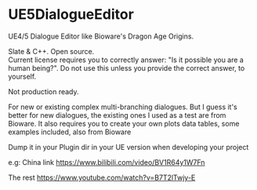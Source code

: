 # UE5DialogueEditor
UE4/5 Dialogue Editor like Bioware's Dragon Age Origins. 

Slate & C++. Open source.  
Current license requires you to correctly answer: "Is it possible you are a human being?". Do not use this unless you provide the correct answer, to yourself.

Not production ready. 

For new or existing complex multi-branching dialogues. But I guess it's better for new dialogues, the existing ones I used as a test are from Bioware. It also requires you to create your own plots data tables, some examples included, also from Bioware

Dump it in your Plugin dir in your UE version when developing your project

e.g:
China link
https://www.bilibili.com/video/BV1R64y1W7Fn

The rest
https://www.youtube.com/watch?v=B7T2lTwjy-E 
